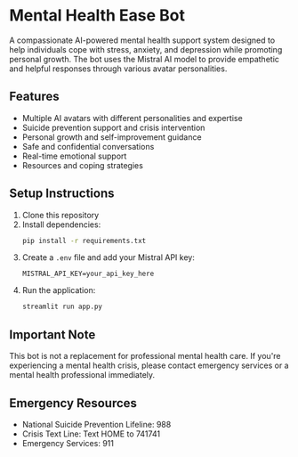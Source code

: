# Mental Health Ease Bot

A compassionate AI-powered mental health support system designed to help individuals cope with stress, anxiety, and depression while promoting personal growth. The bot uses the Mistral AI model to provide empathetic and helpful responses through various avatar personalities.

## Features

- Multiple AI avatars with different personalities and expertise
- Suicide prevention support and crisis intervention
- Personal growth and self-improvement guidance
- Safe and confidential conversations
- Real-time emotional support
- Resources and coping strategies

## Setup Instructions

1. Clone this repository
2. Install dependencies:
   ```bash
   pip install -r requirements.txt
   ```
3. Create a `.env` file and add your Mistral API key:
   ```
   MISTRAL_API_KEY=your_api_key_here
   ```
4. Run the application:
   ```bash
   streamlit run app.py
   ```

## Important Note

This bot is not a replacement for professional mental health care. If you're experiencing a mental health crisis, please contact emergency services or a mental health professional immediately.

## Emergency Resources

- National Suicide Prevention Lifeline: 988
- Crisis Text Line: Text HOME to 741741
- Emergency Services: 911 